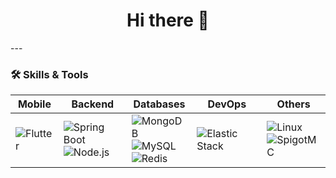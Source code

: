 <h1 align="center">Hi there 👋</h1>
---

### 🛠️ Skills & Tools
| Mobile | Backend | Databases | DevOps | Others |
|--------|---------|-----------|--------|--------|
| ![Flutter](https://img.shields.io/badge/-Flutter-02569B?style=flat&logo=flutter&logoColor=white) | ![Spring Boot](https://img.shields.io/badge/-Spring%20Boot-6DB33F?style=flat&logo=spring-boot&logoColor=white) <br> ![Node.js](https://img.shields.io/badge/-Node.js-339933?style=flat&logo=nodedotjs&logoColor=white) | ![MongoDB](https://img.shields.io/badge/-MongoDB-47A248?style=flat&logo=mongodb&logoColor=white) <br> ![MySQL](https://img.shields.io/badge/-MySQL-4479A1?style=flat&logo=mysql&logoColor=white) <br> ![Redis](https://img.shields.io/badge/-Redis-DC382D?style=flat&logo=redis&logoColor=white) | ![Elastic Stack](https://img.shields.io/badge/-Elastic%20Stack-005571?style=flat&logo=elastic&logoColor=white) | ![Linux](https://img.shields.io/badge/-Linux-FCC624?style=flat&logo=linux&logoColor=black) <br> ![SpigotMC](https://img.shields.io/badge/-SpigotMC-FFA500?style=flat&logo=java&logoColor=white) |


